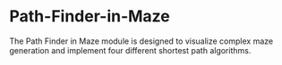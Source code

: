 # Path-Finder-in-Maze
The Path Finder in Maze module is designed to visualize complex maze generation and implement four different shortest path algorithms. 
